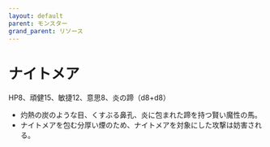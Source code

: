 ```yaml
---
layout: default
parent: モンスター
grand_parent: リソース
---
```


# ナイトメア

HP8、頑健15、敏捷12、意思8、炎の蹄（d8+d8）

- 灼熱の炭のような目、くすぶる鼻孔、炎に包まれた蹄を持つ賢い魔性の馬。
- ナイトメアを包む分厚い煙のため、ナイトメアを対象にした攻撃は妨害される。
